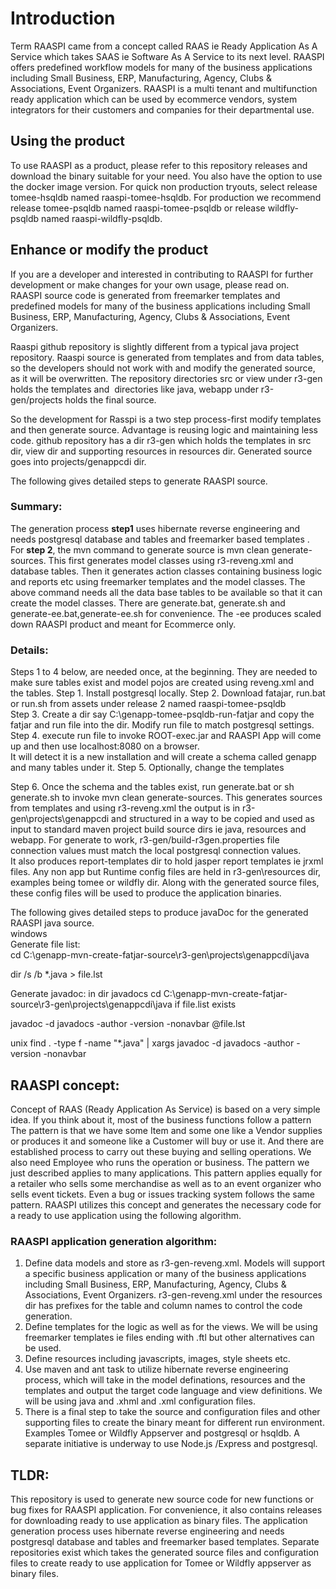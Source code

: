 # Introduction
Term RAASPI came from a concept called RAAS ie Ready Application As A Service which takes SAAS ie Software As A Service to its next level.
RAASPI offers predefined workflow models for many of the business applications including Small Business, ERP, Manufacturing, Agency, Clubs & Associations, Event Organizers. RAASPI is a multi tenant and multifunction ready application which can be used by ecommerce vendors, system integrators for their customers and companies for their departmental use.   

## Using the product
To use RAASPI as a product, please refer to this repository releases and download the binary suitable for your need. You also have the option to use the docker image version.
For quick non production tryouts, select release tomee-hsqldb named raaspi-tomee-hsqldb. For production we recommend release tomee-psqldb named raaspi-tomee-psqldb or release wildfly-psqldb named raaspi-wildfly-psqldb.

## Enhance or modify the product
If you are a developer and interested in contributing to RAASPI for further development or make changes for your own usage, please read on.  
RAASPI source code is generated from freemarker templates and predefined models for many of the business applications including Small Business, ERP, Manufacturing, Agency, Clubs & Associations, Event Organizers. 

Raaspi github repository is slightly different from a typical java project repository. Raaspi source is generated from templates and from data tables, so the developers should not work with and modify the generated source, as it will be overwritten. The repository directories src or view under r3-gen holds the templates and  directories like java, webapp under r3-gen/projects holds the final source.

So the development for Rasspi is a two step process-first modify templates and then generate source. Advantage is reusing logic and maintaining less code.
github repository has a dir r3-gen which holds the templates in src dir, view dir and supporting resources in resources dir. Generated source goes into projects/genappcdi dir.

The following gives detailed steps to generate RAASPI source.
### Summary:
The generation process **step1** uses hibernate reverse engineering and needs postgresql database and tables and freemarker based templates .
For **step 2**, the mvn command to generate source is mvn clean generate-sources. This first generates model classes using r3-reveng.xml and database tables.
Then it generates action classes containing business logic and reports etc using freemarker templates and the model classes.
The above command needs all the data base tables to be available so that it can create the model classes.
There are generate.bat, generate.sh and generate-ee.bat,generate-ee.sh for convenience. The -ee produces scaled down RAASPI product and meant for Ecommerce only.   

### Details:
Steps 1 to 4 below, are needed once, at the beginning. They are needed to make sure tables exist and model pojos are created using reveng.xml and the tables.
Step 1. Install postgresql locally. 
Step 2. Download fatajar, run.bat or run.sh from assets under release 2 named raaspi-tomee-psqldb  
Step 3. Create a dir say C:\genapp-tomee-psqldb-run-fatjar and copy the fatjar and run file into the dir. Modify run file to match postgresql settings.  
Step 4. execute run file to invoke ROOT-exec.jar and RAASPI App will come up and then use localhost:8080 on a browser.  
 It will detect it is a new installation and will create a schema called genapp and many tables under it. 
Step 5. Optionally, change the templates

Step 6. Once the schema and the tables exist, run generate.bat or sh generate.sh to invoke mvn clean generate-sources. This generates sources from templates and using r3-reveng.xml
the output is in r3-gen\projects\genappcdi and structured in a way 
to be copied and used as input to standard maven project build source dirs ie java, resources and webapp.
For generate to work, r3-gen/build-r3gen.properties file connection values must match the local postgresql connection values.  
It also produces report-templates dir to hold jasper report templates ie jrxml files.
Any non app but Runtime config files are held in r3-gen\resources dir, examples being tomee or wildfly dir. 
Along with the generated source files, these config files will be used to produce the application binaries.


The following gives detailed steps to produce javaDoc for the generated RAASPI java source.  
windows  
Generate file list:  
cd C:\genapp-mvn-create-fatjar-source\r3-gen\projects\genappcdi\java

dir /s /b *.java > file.lst

Generate javadoc: in dir javadocs
cd C:\genapp-mvn-create-fatjar-source\r3-gen\projects\genappcdi\java
if file.list exists  

javadoc -d javadocs -author -version -nonavbar  @file.lst

unix
find . -type f -name "*.java" | xargs javadoc -d javadocs -author -version -nonavbar

## RAASPI concept:
Concept of RAAS (Ready Application As Service) is based on a very simple idea. 
If you think about it, most of the business functions follow a pattern The pattern is that we have some Item and some one like a Vendor supplies or produces it
and someone like a Customer will buy or use it. And there are established process to carry out these buying and selling operations.
We also need Employee who runs the operation or business.
The pattern we just described applies to many applications. This pattern applies equally for a retailer who sells some merchandise as well as to an event
organizer who sells event tickets. Even a bug or issues tracking system follows the same pattern.
RAASPI utilizes this concept and generates the necessary code for a ready to use application using the following algorithm.

### RAASPI application generation algorithm: 
1. Define data models and store as r3-gen-reveng.xml. Models will support a specific business application or many of the business applications including Small Business, ERP, Manufacturing, Agency, Clubs & Associations, Event Organizers.
 r3-gen-reveng.xml  under the resources dir has prefixes for the table and column names to control the code generation.
2. Define templates for the logic as well as for the views. We will be using freemarker templates ie files ending with .ftl but other alternatives can be used.
3. Define resources including javascripts, images, style sheets etc.
4. Use maven and ant task to utilize hibernate reverse engineering process, which will take in the model definations, resources and the templates and output the
 target code language and view definitions. We will be using java and .xhml and .xml configuration files. 
5. There is a final step to take the source and configuration files and other supporting files to create the binary meant for different run environment. 
 Examples Tomee or Wildfly Appserver and postgresql or hsqldb.
A separate initiative is underway to use Node.js /Express and postgresql.

## TLDR:
This repository is used to generate new source code for new functions or bug fixes for RAASPI application. For convenience, it also contains releases for
downloading ready to use application as binary files.
The application generation process uses hibernate reverse engineering and needs postgresql database and tables and freemarker based templates.
Separate repositories exist which takes the generated source files and configuration files to create ready to use application for Tomee or Wildfly appserver as binary files.